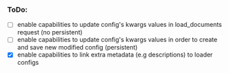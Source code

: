 ### ToDo:
- [ ] enable capabilities to update config's kwargs values in load_documents request (no persistent)
- [ ] enable capabilities to update config's kwargs values in order to create and save new modified config (persistent)
- [x] enable capabilities to link extra metadata (e.g descriptions) to loader configs